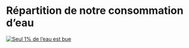 # Répartition de notre consommation d’eau

<a href="https://www.planetoscope.com/consommation-eau/243-litres-d-eau-consommes-par-un-francais.html"><img src="../../images/consommation-eau.png" alt="Seul 1% de l’eau est bue" /></a>
